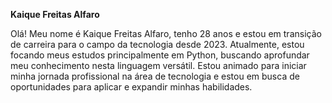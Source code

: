 **Kaique Freitas Alfaro**

Olá! Meu nome é Kaique Freitas Alfaro, tenho 28 anos e estou em transição de carreira para o campo da tecnologia desde 2023. Atualmente, estou focando meus estudos principalmente em Python, buscando aprofundar meu conhecimento nesta linguagem versátil. Estou animado para iniciar minha jornada profissional na área de tecnologia e estou em busca de oportunidades para aplicar e expandir minhas habilidades.

<!--
**KaiqueAlfaro/KaiqueAlfaro** is a ✨ _special_ ✨ repository because its `README.md` (this file) appears on your GitHub profile.

Here are some ideas to get you started:

- 🔭 I’m currently working on ...
- 🌱 I’m currently learning ...
- 👯 I’m looking to collaborate on ...
- 🤔 I’m looking for help with ...
- 💬 Ask me about ...
- 📫 How to reach me: ...
- 😄 Pronouns: ...
- ⚡ Fun fact: ...
-->
